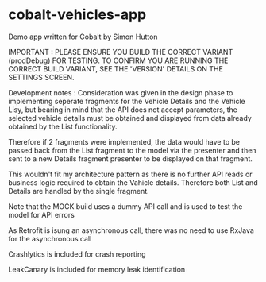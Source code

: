 # cobalt-vehicles-app

Demo app written for Cobalt by Simon Hutton

IMPORTANT : PLEASE ENSURE YOU BUILD THE CORRECT VARIANT (prodDebug) FOR TESTING. TO CONFIRM YOU ARE RUNNING THE CORRECT BUILD VARIANT, SEE THE 'VERSION' DETAILS ON THE SETTINGS SCREEN.

Development notes : Consideration was given in the design phase to implementing seperate fragments for the Vehicle Details and the Vehicle Lisy, but bearing in mind that the API does not accept parameters, the selected vehicle details must be obtained and displayed from data already obtained by the List functionality. 

Therefore if 2 fragments were implemented, the data would have to be passed back from the List fragment to the model via the presenter and then sent to a new Details fragment presenter to be displayed on that fragment.

This wouldn't fit my architecture pattern as there is no further API reads or business logic required to obtain the Vahicle details. Therefore both List and Details are handled by the single fragment. 

Note that the MOCK build uses a dummy API call and is used to test the model for API errors

As Retrofit is isung an asynchronous call, there was no need to use RxJava for the asynchronous call

Crashlytics is included for crash reporting

LeakCanary is included for memory leak identification





